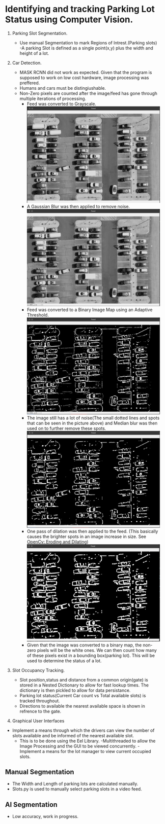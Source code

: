 # Identifying and tracking Parking Lot Status using Computer Vision.

1. Parking Slot Segmentation.
   - Use manual Segmentation to mark Regions of Intrest.(Parking slots)
     -A parking Slot is defined as a single point(x,y) plus the width and height of a lot.
2. Car Detection.

   - MASK RCNN did not work as expected. Given that the program is supposed to work on low cost hardware, image processing was preffered.
   - Humans and cars must be distingiushable.
   - Non-Zero pixels are counted after the image/feed has gone through multiple iterations of processing.
     - Feed was converted to Grayscale.
       ![Grayscale Image](/images/grayscale.png?raw=true "Feed Converted to Grayscale")
     - A Gaussian Blur was then applied to remove noise.
       ![After Blur](/images/gaussianblur.png?raw=true "Blur Applied to reduce visual noise")
     - Feed was converted to a Binary Image Map using an Adaptive Threshold.
       ![Binary Mapped Image](/images/binarymap.png?raw=true "Converted Image")
     - The image still has a lot of noise(The small dotted lines and spots that can be seen in the picture above) and Median blur was then used on to further remove these spots.
       ![Binary Mapped Image](/images/medianblur.png?raw=true "Converted Image")
     - One pass of dilation was then applied to the feed. (This basically causes the brighter spots in an image increase in size. See [OpenCv: Eroding and Dilating](https://docs.opencv.org/3.4/db/df6/tutorial_erosion_dilatation.html))
       ![Image after Dilation](/images/dilation.png?raw=true "Dilated Image")
     - Given that the image was converted to a binary map, the non-zero pixels will be the white ones. We can then count how many of these pixels exist in a bounding box(parking lot). This will be used to determine the status of a lot.

3. Slot Occupancy Tracking.

   - Slot position,status and distance from a common origin(gate) is stored in a Nested Dictionary to allow for fast lookup times. The dictionary is then pickled to allow for data persistance.
   - Parking lot status(Current Car count vs Total available slots) is tracked throughout.
   - Directions to available the nearest available space is shown in refrence to the gate.

4. Graphical User Interfaces

- Implement a means through which the drivers can view the number of slots available and be informed of the nearest available slot.
  - This is to be done using the Eel Library.
    -Multithreaded to allow the Image Processing and the GUI to be viewed concurrently.
    -Implement a means for the lot manager to view current occupied slots.

## Manual Segmentation

- The Width and Length of parking lots are calculated manually.
- Slots.py is used to manually select parking slots in a video feed.

## AI Segmentation

- Low accuracy, work in progress.
